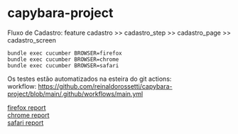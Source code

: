 # capybara-project

Fluxo de Cadastro:
feature cadastro >> cadastro_step >> cadastro_page >> cadastro_screen

```
bundle exec cucumber BROWSER=firefox
bundle exec cucumber BROWSER=chrome
bundle exec cucumber BROWSER=safari
```

Os testes estão automatizados na esteira do git actions:  
workflow: https://github.com/reinaldorossetti/capybara-project/blob/main/.github/workflows/main.yml  

<a href="http://reinaldorossetti.github.io/capybara-project/firefox/index.html">firefox report<a>  
<a href="http://reinaldorossetti.github.io/capybara-project/chrome/index.html">chrome report<a>  
<a href="http://reinaldorossetti.github.io/capybara-project/safari/index.html">safari report<a>  
